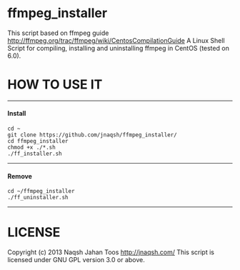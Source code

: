 ffmpeg_installer
=================

This script based on ffmpeg guide <http://ffmpeg.org/trac/ffmpeg/wiki/CentosCompilationGuide>
A Linux Shell Script for compiling, installing and uninstalling ffmpeg in CentOS (tested on 6.0).

HOW TO USE IT
=============

---
#### Install

    cd ~
    git clone https://github.com/jnaqsh/ffmpeg_installer/
    cd ffmpeg_installer
    chmod +x ./*.sh
    ./ff_installer.sh
---
#### Remove
    cd ~/ffmpeg_installer
    ./ff_uninstaller.sh
---
LICENSE
=======
Copyright (c) 2013 Naqsh Jahan Toos <http://jnaqsh.com/>
This script is licensed under GNU GPL version 3.0 or above.
